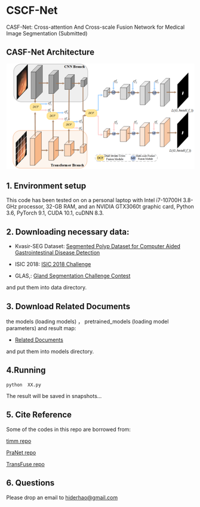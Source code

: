 # CSCF-Net

CASF-Net: Cross-attention And Cross-scale Fusion Network for Medical Image Segmentation (Submitted)

## CASF-Net Architecture 

![image](https://github.com/ZhengJianwei2/CASF-Net/blob/main/main.png)

## 1. Environment setup

This code has been tested on on a personal laptop with Intel i7-10700H 3.8-GHz processor, 32-GB RAM, and an NVIDIA GTX3060t graphic card, Python 3.6, PyTorch 9.1, CUDA 10.1, cuDNN 8.3.  

## 2. Downloading necessary data:
* Kvasir-SEG Dataset:
[Segmented Polyp Dataset for Computer Aided Gastrointestinal Disease Detection](https://datasets.simula.no/kvasir-seg/) 

* ISIC 2018:
[ISIC 2018 Challenge](https://challenge.isic-archive.com/landing/2018/)

* GLAS,:
[Gland Segmentation Challenge Contest](https://warwick.ac.uk/fac/cross_fac/tia/data/glascontest/) 

and put them into data directory.

## 3. Download Related Documents

the models (loading models) ， pretrained_models (loading model parameters)  and result map:

* [Related Documents](https://drive.google.com/drive/folders/1GKnAeVtbn_PjnRURQlRqua6vWu-S8nZI)

and put them into models directory.

## 4.Running

    python  XX.py
           
The result will be saved in snapshots...

## 5. Cite Reference

Some of the codes in this repo are borrowed from:

[timm repo](https://github.com/rwightman/pytorch-image-models)

[PraNet repo](https://github.com/DengPingFan/PraNet)

[TransFuse repo](https://github.com/Rayicer/TransFuse)

## 6. Questions

Please drop an email to [hiderhao@gmail.com](hiderhao@gmail.com)
